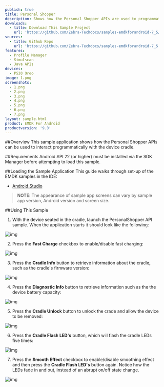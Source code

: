```yaml
---
publish: true
title: Personal Shopper
description: Shows how the Personal Shopper APIs are used to programmatically interact with the PC20 cradle.
downloads:
  - title: Download This Sample Project
    url: 'https://github.com/Zebra-Techdocs/samples-emdkforandroid-7_5/archive/master.zip'
sources:
  - title: Github Repo
    url: 'https://github.com/Zebra-Techdocs/samples-emdkforandroid-7_5'
features:
  - Profile Manager
  - Simulscan
  - Java APIs
devices:
  - PS20 Oreo
image: 1.png
screenshots:
  - 1.png
  - 2.png
  - 3.png
  - 4.png
  - 5.png
  - 6.png
  - 7.png
layout: sample.html
product: EMDK For Android
productversion: '9.0'
---
```


##Overview
This sample application shows how the Personal Shopper APIs can be used to interact programmatically with the device cradle.

##Requirements
Android API 22 (or higher) must be installed via the SDK Manager before attempting to load this sample.

##Loading the Sample Application
This guide walks through set-up of the EMDK samples in the IDE: 

* [Android Studio](/emdk-for-android/7-4/guide/emdksamples_androidstudio)

>**NOTE**: The appearance of sample app screens can vary by sample app version, Android version and screen size.

##Using This Sample

1.  With the device seated in the cradle, launch the PersonalShopper API sample.
 When the application starts it should look like the following:

  ![img](personalShopperSampleFirstLaunch.png)

2. Press the **Fast Charge** checkbox to enable/disable fast charging:

  ![img](personalShopperSampleFastCharge.png)

3. Press the **Cradle Info** button to retrieve information about the cradle, such as the cradle's firmware version:

  ![img](personalShopperSampleCradleInfo.png)

4. Press the **Diagnostic Info** button to retrieve information such as the the device battery capacity:

  ![img](personalShopperSampleDiagnosticInfo.png)

5. Press the **Cradle Unlock** button to unlock the crade and allow the device to be removed:

  ![img](personalShopperSampleUnlockCradle.png)

6. Press the **Cradle Flash LED's** button, which will flash the cradle LEDs five times:

  ![img](personalShopperSampleFlashLED.png)

7. Press the **Smooth Effect** checkbox to enable/disable smoothing effect and then press the **Cradle Flash LED's** button again. Notice how the LEDs fade in and out, instead of an abrupt on/off state change.

  ![img](personalShopperSampleSmoothEffect.png)

